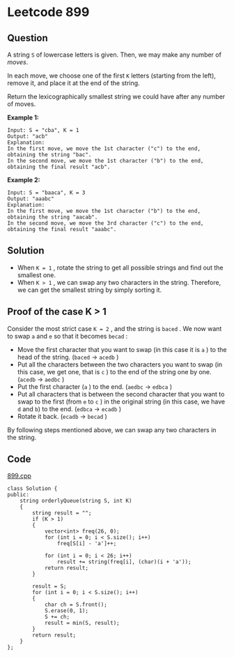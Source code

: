# Leetcode 899

## Question

A string `S` of lowercase letters is given.  Then, we may make any number of _moves_.

In each move, we choose one of the first `K` letters \(starting from the left\), remove it, and place it at the end of the string.

Return the lexicographically smallest string we could have after any number of moves.

**Example 1:**

```text
Input: S = "cba", K = 1
Output: "acb"
Explanation: 
In the first move, we move the 1st character ("c") to the end, obtaining the string "bac".
In the second move, we move the 1st character ("b") to the end, obtaining the final result "acb".
```

**Example 2:**

```text
Input: S = "baaca", K = 3
Output: "aaabc"
Explanation: 
In the first move, we move the 1st character ("b") to the end, obtaining the string "aacab".
In the second move, we move the 3rd character ("c") to the end, obtaining the final result "aaabc".
```



## Solution

* When `K = 1` , rotate the string to get all possible strings and find out the smallest one.
* When `K > 1` , we can swap any two characters in the string. Therefore, we can get the smallest string by simply sorting it.

## Proof of the case K &gt; 1

Consider the most strict case `K = 2` , and the string is `baced` . We now want to swap `a` and `e` so that it becomes `becad` :

* Move the first character that you want to swap \(in this case it is `a` \) to the head of the string. \(`baced` -&gt; `acedb` \)
* Put all the characters between the two characters you want to swap  \(in this case, we get one, that is `c` \) to the end of the string one by one. \(`acedb` -&gt; `aedbc` \)
* Put the first character \(`a` \) to the end. \(`aedbc` -&gt; `edbca` \)
* Put all characters that is between the second character that you want to swap to the first \(from `e` to `c` \) in the original string \(in this case, we have `d` and `b`\) to the end. \(`edbca` -&gt; `ecadb` \)
* Rotate it back. \(`ecadb` -&gt; `becad` \)

By following steps mentioned above, we can swap any two characters in the string.



## Code

[899.cpp](https://github.com/Peterbotliang/leetcodeNotes/blob/master/899.cpp)

```text
class Solution {
public:
    string orderlyQueue(string S, int K) 
    {
        string result = "";
        if (K > 1)
        {
            vector<int> freq(26, 0);
            for (int i = 0; i < S.size(); i++)
                freq[S[i] - 'a']++;
            
            for (int i = 0; i < 26; i++)
                result += string(freq[i], (char)(i + 'a'));    
            return result;
        }
        
        result = S;
        for (int i = 0; i < S.size(); i++)
        {
            char ch = S.front();
            S.erase(0, 1);
            S += ch;
            result = min(S, result);
        }
        return result;
    }
};
```

